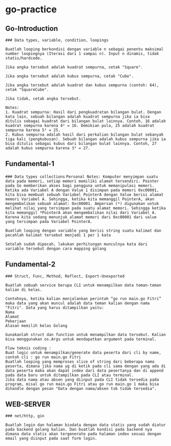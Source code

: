 # go-practice

## Go-Introduction
``` ### Data types, variable, condition, loopings ```
``` Challange : SquareCube
Buatlah looping berkondisi dengan variable n sebagai penentu maksimal number loopingnya (Iterasi dari 1 sampai n). Input n dinamis, tidak statis/hardcode.

Jika angka tersebut adalah kuadrat sempurna, cetak "Square".

Jika angka tersebut adalah kubus sempurna, cetak "Cube".

Jika angka tersebut adalah kuadrat dan kubus sempurna (contoh: 64), cetak "SquareCube".

Jika tidak, cetak angka tersebut.

Notes:
1. Kuadrat sempurna: Hasil dari pengkuadratan bilangan bulat. Dengan kata lain, sebuah bilangan adalah kuadrat sempurna jika ia bisa ditulis sebagai kuadrat dari bilangan bulat lainnya. Contoh, 16 adalah kuadrat sempurna karena 4² = 16. Demikian pula, 25 adalah kuadrat sempurna karena 5² = 25.
2. Kubus sempurna adalah hasil dari perkalian bilangan bulat sebanyak tiga kali (pengkubusan). Sebuah bilangan adalah kubus sempurna jika ia bisa ditulis sebagai kubus dari bilangan bulat lainnya. Contoh, 27 adalah kubus sempurna karena 3³ = 27.
```
## Fundamental-1
``` ### Data types collections ```
```Personal Notes: Komputer menyimpan suatu data pada memori, setiap memori memiliki alamat tersendiri. Pointer pada Go memberikan akses bagi pengguna untuk memanipulasi memori. Ketika ada Variabel A dengan Value 1 disimpan pada memori 0xc00001, kita bisa membuat sebuah Variabel PointerA dengan Value berisi alamat memori Variabel A. Sehingga, ketika kita memanggil PointerA, akan mengembalikan sebuah alamat: 0xc00001. Ampersan (*) digunakan untuk melihat nilai yang tersimpan pada suatu alamat memori. Sehingga ketika kita memanggil *PointerA akan mengembalikan nilai dari Variabel A. Karena kita sedang menunjuk alamat memori dari 0xc00001 dari value yang tersimpan pada Variabel PointerA. ```
``` Challange count the character
Buatlah looping dengan variable yang berisi string suatu kalimat dan pecahlah kalimat tersebut menjadi 1 per 1 kata

Setelah sudah dipecah, lakukan perhitungan munculnya kata dari variable tersebut dengan cara mapping golang
```

## Fundamental-2
``` ### Struct, Func, Method, Reflect, Export-Unexported ```
```
Buatlah sebuah service berupa CLI untuk menampilkan data teman-teman kalian di kelas.

Contohnya, ketika kalian menjalankan perintah “go run main.go Fitri” maka data yang akan muncul adalah data teman kalian dengan nama "Fitri". Data yang harus ditampilkan yaitu: 
Nama
Alamat
Pekerjaan
Alasan memilih kelas Golang

Gunakanlah struct dan function untuk menampilkan data tersebut. Kalian bisa menggunakan os.Args untuk mendapatkan argument pada terminal.

Flow teknis coding :
Buat logic untuk menampilkan/generate data peserta dari cli by name, contoh cli : go run main.go Fitri
Buatlah looping yang memproses slice of string dari beberapa nama peserta, dimana jika nama yg di ketik pada cli sama dengan yang ada di data peserta maka akan dapat index dari data pesertanya dan di append pada data baru untuk ditampilkan pada CLI atau terminal.
Jika data nama atau absen yang diinput pada CLI tidak tersedia pada program, misal go run main.go Fitri atau go run main.go 1 maka bisa dihandle dengan pesan "Data dengan nama/absen tsb tidak tersedia".
```

## WEB-SERVER
``` ### net/http, gin ```
```
Buatlah login dan halaman biodata dengan data statis yang sudah diatur pada backend golang kalian. Dan buatlah kondisi pada backend nya dimana data statis akan tergenerate pada halaman index sesuai dengan email yang diinput pada saat form login.
```